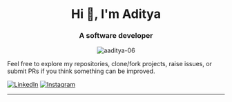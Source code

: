 <h1 align="center">Hi 👋, I'm Aditya</h1>
<h3 align="center">A software developer</h3>

<p align="center">
  <img src="https://komarev.com/ghpvc/?username=aaditya-06&label=Profile%20views&color=0e75b6&style=flat" alt="aaditya-06" />
</p>



<p>
  Feel free to explore my repositories, clone/fork projects, raise issues, or submit PRs if you think something can be improved.
</p>

[![LinkedIn](https://img.shields.io/badge/LinkedIn-blue?style=flat&logo=linkedin)](www.linkedin.com/in/adityanehare-02d)
[![Instagram](https://img.shields.io/badge/Instagram-red?style=flat&logo=instagram)](https://www.instagram.com/aditya__nehare/)

---

